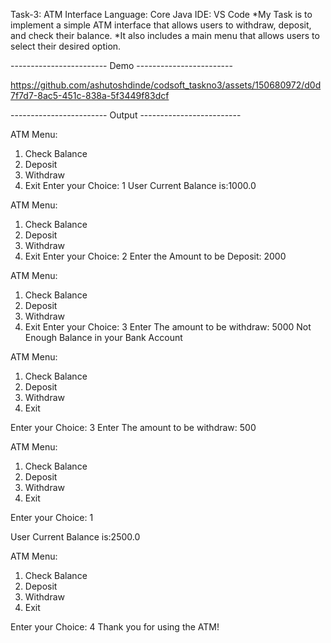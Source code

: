 Task-3: ATM Interface
Language: Core Java
IDE: VS Code 
*My Task is to implement a simple ATM interface that allows users to withdraw, deposit, and check their balance. 
*It also includes a main menu that allows users to select their desired option.

------------------------ Demo ------------------------


https://github.com/ashutoshdinde/codsoft_taskno3/assets/150680972/d0d7f7d7-8ac5-451c-838a-5f3449f83dcf

------------------------ Output -------------------------

ATM Menu:
1. Check Balance  
2. Deposit        
3. Withdraw       
4. Exit
Enter your Choice:
1
User Current Balance is:1000.0

ATM Menu:
1. Check Balance
2. Deposit
3. Withdraw
4. Exit
Enter your Choice:
2
Enter the Amount to be Deposit:
2000

ATM Menu:
1. Check Balance  
2. Deposit        
3. Withdraw       
4. Exit
Enter your Choice:
3
Enter The amount to be withdraw:
5000
Not Enough Balance in your Bank Account

ATM Menu:       
1. Check Balance
2. Deposit
3. Withdraw
4. Exit

Enter your Choice:
3
Enter The amount to be withdraw:
500 

ATM Menu:
1. Check Balance
2. Deposit
3. Withdraw
4. Exit

Enter your Choice:
1

User Current Balance is:2500.0


ATM Menu:
1. Check Balance
2. Deposit
3. Withdraw
4. Exit

Enter your Choice:
4
Thank you for using the ATM!
